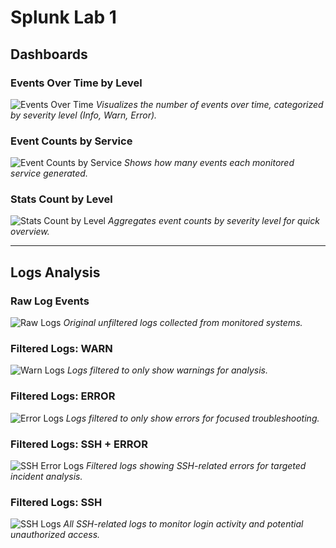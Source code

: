 # Splunk Lab 1

## Dashboards

### Events Over Time by Level
![Events Over Time](images/events-over-time.png)
*Visualizes the number of events over time, categorized by severity level (Info, Warn, Error).*

### Event Counts by Service
![Event Counts by Service](images/event-counts-service.png)
*Shows how many events each monitored service generated.*

### Stats Count by Level
![Stats Count by Level](images/stats-count-level.png)
*Aggregates event counts by severity level for quick overview.*

---

## Logs Analysis

### Raw Log Events
![Raw Logs](images/raw-logs.png)
*Original unfiltered logs collected from monitored systems.*

### Filtered Logs: WARN
![Warn Logs](images/warn-logs.png)
*Logs filtered to only show warnings for analysis.*

### Filtered Logs: ERROR
![Error Logs](images/error-logs.png)
*Logs filtered to only show errors for focused troubleshooting.*

### Filtered Logs: SSH + ERROR
![SSH Error Logs](images/ssh-error-logs.png)
*Filtered logs showing SSH-related errors for targeted incident analysis.*

### Filtered Logs: SSH
![SSH Logs](images/ssh-logs.png)
*All SSH-related logs to monitor login activity and potential unauthorized access.*
